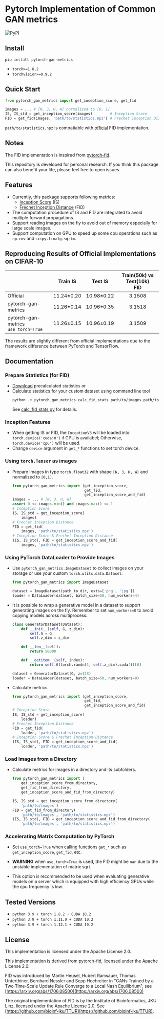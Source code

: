 # Pytorch Implementation of Common GAN metrics

![PyPI](https://img.shields.io/pypi/v/pytorch-gan-metrics)

## Install
```
pip install pytorch-gan-metrics
```
- `torch>=1.8.2`
- `torchvision>=0.9.2`

## Quick Start
```python
from pytorch_gan_metrics import get_inception_score, get_fid

images = ... # [N, 3, H, W] normalized to [0, 1]
IS, IS_std = get_inception_score(images)        # Inception Score
FID = get_fid(images, 'path/to/statistics.npz') # Frechet Inception Distance
```
`path/to/statistics.npz` is compatiable with [official](https://github.com/bioinf-jku/TTUR) FID implementation.

## Notes
The FID implementation is inspired from [pytorch-fid](https://github.com/mseitzer/pytorch-fid).

This repository is developed for personal research. If you think this package can also benefit your life, please feel free to open issues.

## Features
- Currently, this package supports following metrics:
  - [Inception Score](https://github.com/openai/improved-gan) (IS)
  - [Fréchet Inception Distance](https://github.com/bioinf-jku/TTUR) (FID)
- The computation procedure of IS and FID are integrated to avoid multiple forward propagations.
- Support reading images on the fly to avoid out of memory especially for large scale images.
- Support computation on GPU to speed up some cpu operations such as `np.cov` and `scipy.linalg.sqrtm`.

## Reproducing Results of Official Implementations on CIFAR-10

|                   |Train IS  |Test IS   |Train(50k) vs Test(10k)<br>FID|
|-------------------|:--------:|:--------:|:----------------------------:|
|Official           |11.24±0.20|10.98±0.22|3.1508                        |
|pytorch-gan-metrics|11.26±0.14|10.96±0.35|3.1518                        |
|pytorch-gan-metrics<br>`use_torch=True`|11.26±0.15|10.96±0.19|3.1509                        |

The results are slightly different from official implementations due to the framework difference between PyTorch and TensorFlow.

## Documentation

### Prepare Statistics (for FID)
- [Download](https://drive.google.com/drive/folders/1UBdzl6GtNMwNQ5U-4ESlIer43tNjiGJC?usp=sharing) precalculated statistics or
- Calculate statistics for your custom dataset using command line tool
    ```bash
    python -m pytorch_gan_metrics.calc_fid_stats path/to/images path/to/statistics.npz
    ```
    See [calc_fid_stats.py](./pytorch_gan_metrics/calc_fid_stats.py) for details.

### Inception Features
- When getting IS or FID, the `InceptionV3` will be loaded into `torch.device('cuda:0')` if GPU is availabel; Otherwise, `torch.device('cpu')` will be used.
- Change `device` argument in `get_*` functions to set torch device.

### Using `torch.Tensor` as images

- Prepare images in type `torch.float32` with shape `[N, 3, H, W]` and normalized to `[0,1]`.
    ```python
    from pytorch_gan_metrics import (get_inception_score,
                                     get_fid,
                                     get_inception_score_and_fid)
    images = ... # [N, 3, H, W]
    assert 0 <= images.min() and images.max() <= 1
    # Inception Score
    IS, IS_std = get_inception_score(
        images)
    # Frechet Inception Distance
    FID = get_fid(
        images, 'path/to/statistics.npz')
    # Inception Score & Frechet Inception Distance
    (IS, IS_std), FID = get_inception_score_and_fid(
        images, 'path/to/statistics.npz')

    ```

### Using PyTorch DataLoader to Provide Images

- Use `pytorch_gan_metrics.ImageDataset` to collect images on your storage or use your custom `torch.utils.data.Dataset`.
    ```python
    from pytorch_gan_metrics import ImageDataset

    dataset = ImageDataset(path_to_dir, exts=['png', 'jpg'])
    loader = DataLoader(dataset, batch_size=50, num_workers=4)
    ```

- It is possible to wrap a generative model in a dataset to support generating images on the fly. Remember to set `num_workers=0` to avoid copying models across multiprocess.
    ```python
    class GeneratorDataset(Dataset):
        def __init__(self, G, z_dim):
            self.G = G
            self.z_dim = z_dim

        def __len__(self):
            return 50000

        def __getitem__(self, index):
            return self.G(torch.randn(1, self.z_dim).cuda())[0]

    dataset = GeneratorDataset(G, z=128)
    loader = DataLoader(dataset, batch_size=50, num_workers=0)
    ```

- Calculate metrics
    ```python
    from pytorch_gan_metrics import (get_inception_score,
                                     get_fid,
                                     get_inception_score_and_fid)
    # Inception Score
    IS, IS_std = get_inception_score(
        loader)
    # Frechet Inception Distance
    FID = get_fid(
        loader, 'path/to/statistics.npz')
    # Inception Score & Frechet Inception Distance
    (IS, IS_std), FID = get_inception_score_and_fid(
        loader, 'path/to/statistics.npz')
    ```

### Load Images from a Directory

- Calculate metrics for images in a directory and its subfolders.
    ```python
    from pytorch_gan_metrics import (
        get_inception_score_from_directory,
        get_fid_from_directory,
        get_inception_score_and_fid_from_directory)

    IS, IS_std = get_inception_score_from_directory(
        'path/to/images')
    FID = get_fid_from_directory(
        'path/to/images', 'path/to/statistics.npz')
    (IS, IS_std), FID = get_inception_score_and_fid_from_directory(
        'path/to/images', 'path/to/statistics.npz')
    ```

### Accelerating Matrix Computation by PyTorch

- Set `use_torch=True` when calling functions `get_*` such as `get_inception_score`, `get_fid`, etc.

- **WARNING** when `use_torch=True` is used, the FID might be `nan` due to the unstable implementation of matrix sqrt.

- This option is recommended to be used when evaluating generative models on a server which is equipped with high efficiency GPUs while the cpu frequency is low.

## Tested Versions
- `python 3.9 + torch 1.8.2 + CUDA 10.2`
- `python 3.9 + torch 1.11.0 + CUDA 10.2`
- `python 3.9 + torch 1.12.1 + CUDA 10.2`

## License

This implementation is licensed under the Apache License 2.0.

This implementation is derived from [pytorch-fid](https://github.com/mseitzer/pytorch-fid), licensed under the Apache License 2.0.

FID was introduced by Martin Heusel, Hubert Ramsauer, Thomas Unterthiner, Bernhard Nessler and Sepp Hochreiter in "GANs Trained by a Two Time-Scale Update Rule Converge to a Local Nash Equilibrium", see [https://arxiv.org/abs/1706.08500](https://arxiv.org/abs/1706.08500)

The original implementation of FID is by the Institute of Bioinformatics, JKU Linz, licensed under the Apache License 2.0.
See [https://github.com/bioinf-jku/TTUR](https://github.com/bioinf-jku/TTUR).
